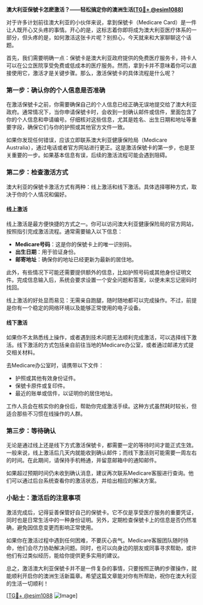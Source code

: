 **澳大利亚保號卡怎麽激活？——轻松搞定你的澳洲生活[[TG💪+ @esim1088](https://t.me/s/esim1088)]**

对于许多计划前往澳大利亚的小伙伴来说，拿到保號卡（Medicare Card）是一件让人既开心又头疼的事情。开心的是，这标志着你即将成为澳大利亚医疗体系的一部分，但头疼的是，如何激活这张卡片呢？别担心，今天就来和大家聊聊这个话题。

首先，我们需要明确一点：保號卡是澳大利亚政府提供的免费医疗服务卡，持卡人可以在公立医院享受免费或低成本的医疗服务。然而，拿到卡并不意味着你可以直接使用它，激活才是关键步骤。那么，激活保號卡的具体流程是什么呢？

### 第一步：确认你的个人信息是否准确

在激活保號卡之前，你需要确保自己的个人信息已经正确无误地提交给了澳大利亚政府。通常情况下，当你申请保號卡时，会收到一封确认邮件或信件，里面包含了你的个人信息和申请编号。仔细核对这些信息，尤其是姓名、出生日期和地址等重要字段，确保它们与你的护照或其他官方文件一致。

如果你发现任何错误，应该立即联系澳大利亚健康保险局（Medicare Australia），通过电话或者官方网站进行更正。这是激活保號卡的第一步，也是至关重要的一步。如果基本信息有误，后续的激活流程可能会遇到阻碍。

### 第二步：检查激活方式

澳大利亚的保號卡激活方式有两种：线上激活和线下激活。具体选择哪种方式，取决于你的个人情况和偏好。

#### 线上激活

线上激活是最方便快捷的方式之一。你可以访问澳大利亚健康保险局的官方网站，按照指引完成激活流程。通常需要输入以下信息：

- **Medicare号码**：这是你的保號卡上的唯一识别码。
- **出生日期**：用于验证身份。
- **邮寄地址**：确保你的地址已经更新为最新的居住地。

此外，有些情况下可能还需要提供额外的信息，比如护照号码或其他身份证明文件。完成信息输入后，系统会要求设置一个安全问题和答案，以便未来忘记密码时找回。

线上激活的好处显而易见：无需亲自跑腿，随时随地都可以完成操作。不过，前提是你有一个稳定的网络环境以及能够正常使用的电子设备。

#### 线下激活

如果你不太熟悉线上操作，或者遇到技术问题无法顺利完成激活，可以选择线下激活。线下激活的方式包括亲自前往当地的Medicare办公室，或者通过邮递方式提交相关材料。

去Medicare办公室时，请携带以下文件：

- 护照或其他有效身份证件。
- 保號卡原件或复印件。
- 最近的账单或信件，以证明你的居住地址。

工作人员会在核实你的身份后，帮助你完成激活手续。这种方式虽然耗时较长，但适合那些不习惯在线操作的人群。

### 第三步：等待确认

无论是通过线上还是线下方式激活保號卡，都需要一定的等待时间才能正式生效。一般来说，线上激活后几天内就能收到确认邮件；而线下激活则可能需要一周左右的时间。在此期间，请保持手机畅通，并留意邮箱中的通知邮件。

如果超过预期时间仍未收到确认消息，建议再次联系Medicare客服进行查询。他们可以通过后台系统查看你的激活状态，并给出相应的解决方案。

### 小贴士：激活后的注意事项

激活完成后，记得妥善保管好自己的保號卡。它不仅是享受医疗服务的重要凭证，同时也是日常生活中的一种身份证明。另外，定期检查保號卡上的信息是否仍然准确，避免因信息变更而影响正常使用。

如果你在激活过程中遇到任何困难，不要灰心丧气。Medicare客服团队随时待命，他们会尽力协助解决问题。同时，也可以向身边的朋友或同事寻求帮助，或许他们有过类似经历，能给你提供更多实用的建议。

总之，激活澳大利亚保號卡并不是一件复杂的事情，只要按照正确的步骤操作，就能顺利开启你的澳洲生活新篇章。希望这篇文章能对你有所帮助，祝你在澳大利亚的生活一切顺利！

[[TG💪+ @esim1088](https://t.me/s/esim1088) ![Image](https://i.postimg.cc/4NQfJmqS/Snipaste-2025-05-13-00-14-12.png)]